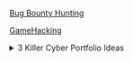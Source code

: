 
[Bug Bounty Hunting](https://www.bugbountyhunting.com)

[GameHacking](https://gamehacking.academy)

<details>

<summary>3 Killer Cyber Portfolio Ideas</summary>

- Capture a clear text password and find it with wireshark 
- Install Suricata and generate a custom alert 
- Create a Python daemon to block IPs 
- Write a script that copies files from one server to another

</details>

